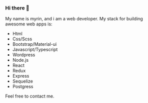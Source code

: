 ### Hi there 👋

My name is myrin, and i am a web developer.
My stack for building awesome web apps is:
- Html
- Css/Scss
- Bootstrap/Material-ui
- Javascript/Typescript
- Wordpress
- Node.js
- React
- Redux
- Express
- Sequelize
- Postgress

Feel free to contact me.

